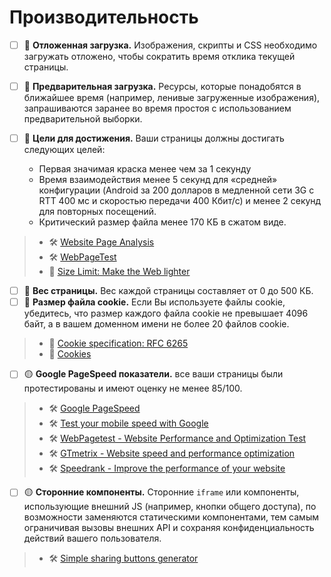 # Производительность

- [ ] 🔴 **Отложенная загрузка.** Изображения, скрипты и CSS необходимо загружать отложено, чтобы сократить время отклика текущей страницы.
- [ ] 🔴 **Предварительная загрузка.** Ресурсы, которые понадобятся в ближайшее время (например, ленивые загруженные изображения), запрашиваются заранее во время простоя с использованием предварительной выборки.
- [ ] 🔴 **Цели для достижения.** Ваши страницы должны достигать следующих целей:

  - Первая значимая краска менее чем за 1 секунду
  - Время взаимодействия менее 5 секунд для «средней» конфигурации (Android за 200 долларов в медленной сети 3G с RTT 400 мс и скоростью передачи 400 Кбит/с) и менее 2 секунд для повторных посещений.
  - Критический размер файла менее 170 КБ в сжатом виде.

> - 🛠 [Website Page Analysis](https://tools.pingdom.com/)
> - 🛠 [WebPageTest](https://www.webpagetest.org/)
> - 📖 [Size Limit: Make the Web lighter](https://evilmartians.com/chronicles/size-limit-make-the-web-lighter)

- [ ] 🔴 **Вес страницы.** Вес каждой страницы составляет от 0 до 500 КБ.
- [ ] 🔴 **Размер файла cookie.** Если Вы используете файлы cookie, убедитесь, что размер каждого файла cookie не превышает 4096 байт, а в вашем доменном имени не более 20 файлов cookie.

> - 📖 [Cookie specification: RFC 6265](https://tools.ietf.org/html/rfc6265)
> - 📖 [Cookies](https://developer.mozilla.org/en-US/docs/Web/HTTP/Cookies)

- [ ] 🟡 **Google PageSpeed показатели.** все ваши страницы были протестированы и имеют оценку не менее 85/100.

> - 🛠 [Google PageSpeed](https://developers.google.com/speed/pagespeed/insights/)
> - 🛠 [Test your mobile speed with Google](https://testmysite.withgoogle.com/)
> - 🛠 [WebPagetest - Website Performance and Optimization Test](https://www.webpagetest.org/)
> - 🛠 [GTmetrix - Website speed and performance optimization](https://gtmetrix.com/)
> - 🛠 [Speedrank - Improve the performance of your website](https://speedrank.app/)

- [ ] 🟡 **Сторонние компоненты.** Сторонние `iframe` или компоненты, использующие внешний JS (например, кнопки общего доступа), по возможности заменяются статическими компонентами, тем самым ограничивая вызовы внешних API и сохраняя конфиденциальность действий вашего пользователя.

> - 🛠 [Simple sharing buttons generator](https://simplesharingbuttons.com/)

